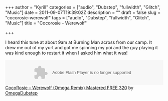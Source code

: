 +++
author = "Kyrill"
categories = ["audio", "Dubstep", "fullwidth", "Glitch", "Music"]
date = 2011-09-07T19:39:02Z
description = ""
draft = false
slug = "cocorosie-werewolf"
tags = ["audio", "Dubstep", "fullwidth", "Glitch", "Music"]
title = "Cocorosie - Werewolf"

+++


I heard this tune at about 9am at Burning Man across from our camp. It drew me out of my yurt and got me spinning my poi and the guy playing it was kind enough to restart it when I asked him what it was!

<object classid="clsid:d27cdb6e-ae6d-11cf-96b8-444553540000" codebase="https://download.macromedia.com/pub/shockwave/cabs/flash/swflash.cab#version=6,0,40,0" height="81" width="100%"><param name="allowscriptaccess" value="always"></param><param name="src" value="https://player.soundcloud.com/player.swf?url=http%3A%2F%2Fapi.soundcloud.com%2Ftracks%2F5193355&secret_token=s-tnpyc&"></param><embed allowscriptaccess="always" height="81" src="https://player.soundcloud.com/player.swf?url=http%3A%2F%2Fapi.soundcloud.com%2Ftracks%2F5193355&secret_token=s-tnpyc&" type="application/x-shockwave-flash" width="100%"></embed></object>[CocoRosie – Werewolf (Omega Remix) Mastered FREE 320](http://soundcloud.com/omegadubstep/cocorosie-werewolf-omega-remix-mastered-free-320) by [OmegaDubstep](http://soundcloud.com/omegadubstep)


